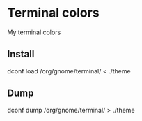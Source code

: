 # Terminal colors
My terminal colors

## Install
dconf load /org/gnome/terminal/ < ./theme

## Dump
dconf dump /org/gnome/terminal/ > ./theme

